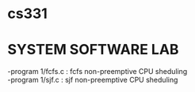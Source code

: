 # cs331

# SYSTEM SOFTWARE LAB


-program 1/fcfs.c : fcfs non-preemptive CPU sheduling  
-program 1/sjf.c : sjf non-preemptive CPU sheduling  
